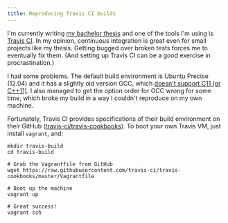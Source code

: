```yaml
---
title: Reproducing Travis CI builds
---
```


I'm currently writing [my bachelor thesis](https://github.com/MichalPokorny/thesis)
and one of the tools I'm using is [Travis CI](https://travis-ci.org/).
In my opinion, continuous integration is great even for small projects like
my thesis. Getting bugged over broken tests forces me to eventually fix them.
(And setting up Travis CI can be a good exercise in procrastination.)

I had some problems. The default build environment is Ubuntu Precise (12.04)
and it has a slightly old version GCC, which
[doesn't support C11 (or C++11)](https://stackoverflow.com/questions/22111549/travis-ci-with-clang-3-4-and-c11).
I also managed to get the option order for GCC wrong for some time, which
broke my build in a way I couldn't reproduce on my own machine.

Fortunately, Travis CI provides specifications of their build environment
on their GitHub ([travis-ci/travis-cookbooks](https://github.com/travis-ci/travis-cookbooks)).
To boot your own Travis VM, just install `vagrant`, and:
```
mkdir travis-build
cd travis-build

# Grab the Vagrantfile from GitHub
wget https://raw.githubusercontent.com/travis-ci/travis-cookbooks/master/Vagrantfile

# Boot up the machine
vagrant up

# Great success!
vagrant ssh
```
